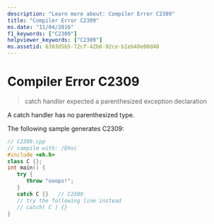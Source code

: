 ```yaml
---
description: "Learn more about: Compiler Error C2309"
title: "Compiler Error C2309"
ms.date: "11/04/2016"
f1_keywords: ["C2309"]
helpviewer_keywords: ["C2309"]
ms.assetid: 6303d5b5-72cf-42b8-92ce-b1eb48e80d48
---
```

# Compiler Error C2309

> catch handler expected a parenthesized exception declaration

A catch handler has no parenthesized type.

The following sample generates C2309:

```cpp
// C2309.cpp
// compile with: /EHsc
#include <eh.h>
class C {};
int main() {
   try {
      throw "ooops!";
   }
   catch C {}   // C2309
   // try the following line instead
   // catch( C ) {}
}
```
